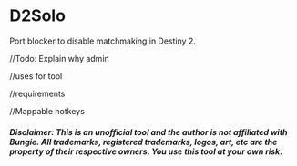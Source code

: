 # D2Solo
Port blocker to disable matchmaking in Destiny 2.

//Todo: Explain why admin

//uses for tool

//requirements

//Mappable hotkeys



##### Disclaimer: This is an unofficial tool and the author is not affiliated with Bungie. All trademarks, registered trademarks, logos, art, etc are the property of their respective owners. You use this tool at your own risk.